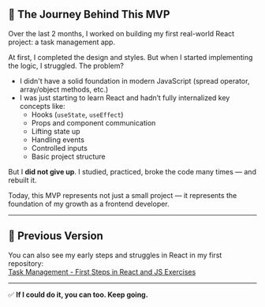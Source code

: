 ## 📖 The Journey Behind This MVP

Over the last 2 months, I worked on building my first real-world React project: a task management app.

At first, I completed the design and styles. But when I started implementing the logic, I struggled. The problem?  
- I didn't have a solid foundation in modern JavaScript (spread operator, array/object methods, etc.)
- I was just starting to learn React and hadn’t fully internalized key concepts like:
  - Hooks (`useState`, `useEffect`)
  - Props and component communication
  - Lifting state up
  - Handling events
  - Controlled inputs
  - Basic project structure

But I **did not give up**. I studied, practiced, broke the code many times — and rebuilt it.

Today, this MVP represents not just a small project — it represents the foundation of my growth as a frontend developer.

---

## 📂 Previous Version

You can also see my early steps and struggles in React in my first repository:  
[Task Management - First Steps in React and JS Exercises](https://github.com/Ledtius/Task-Management-First-Steps-in-React-and-JS-Exercises)

---

✅ **If I could do it, you can too. Keep going.**
